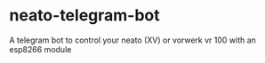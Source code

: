 # neato-telegram-bot
A telegram bot to control your neato (XV) or vorwerk vr 100 with an esp8266 module
